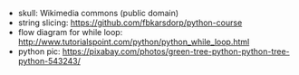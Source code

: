 * skull: Wikimedia commons (public domain)
* string slicing: https://github.com/fbkarsdorp/python-course
* flow diagram for while loop: http://www.tutorialspoint.com/python/python_while_loop.html
* python pic: https://pixabay.com/photos/green-tree-python-python-tree-python-543243/

